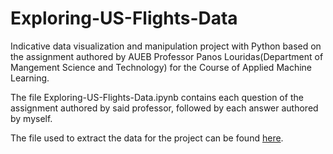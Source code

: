 # Exploring-US-Flights-Data
Indicative data visualization and manipulation project with Python based on the assignment authored by AUEB Professor Panos Louridas(Department of Mangement Science and Technology) for the Course of Applied Machine Learning.

The file Exploring-US-Flights-Data.ipynb contains each question of the assignment authored by said professor, followed by each answer authored by myself.

The file used to extract the data for the project can be found [here](https://auebgr-my.sharepoint.com/personal/louridas_aueb_gr/_layouts/15/onedrive.aspx?id=%2Fpersonal%2Flouridas%5Faueb%5Fgr%2FDocuments%2Fdata%2Fflights%2Ecsv%2Ezip&parent=%2Fpersonal%2Flouridas%5Faueb%5Fgr%2FDocuments%2Fdata).

